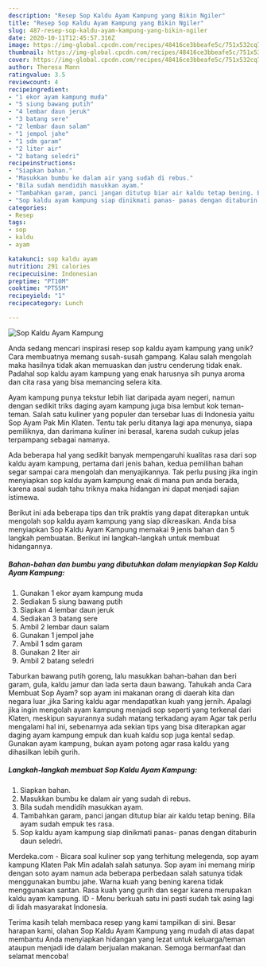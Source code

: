 ```yaml
---
description: "Resep Sop Kaldu Ayam Kampung yang Bikin Ngiler"
title: "Resep Sop Kaldu Ayam Kampung yang Bikin Ngiler"
slug: 487-resep-sop-kaldu-ayam-kampung-yang-bikin-ngiler
date: 2020-10-11T12:45:57.316Z
image: https://img-global.cpcdn.com/recipes/48416ce3bbeafe5c/751x532cq70/sop-kaldu-ayam-kampung-foto-resep-utama.jpg
thumbnail: https://img-global.cpcdn.com/recipes/48416ce3bbeafe5c/751x532cq70/sop-kaldu-ayam-kampung-foto-resep-utama.jpg
cover: https://img-global.cpcdn.com/recipes/48416ce3bbeafe5c/751x532cq70/sop-kaldu-ayam-kampung-foto-resep-utama.jpg
author: Theresa Mann
ratingvalue: 3.5
reviewcount: 4
recipeingredient:
- "1 ekor ayam kampung muda"
- "5 siung bawang putih"
- "4 lembar daun jeruk"
- "3 batang sere"
- "2 lembar daun salam"
- "1 jempol jahe"
- "1 sdm garam"
- "2 liter air"
- "2 batang seledri"
recipeinstructions:
- "Siapkan bahan."
- "Masukkan bumbu ke dalam air yang sudah di rebus."
- "Bila sudah mendidih masukkan ayam."
- "Tambahkan garam, panci jangan ditutup biar air kaldu tetap bening. Bila ayam sudah empuk tes rasa."
- "Sop kaldu ayam kampung siap dinikmati panas- panas dengan ditaburin daun seledri."
categories:
- Resep
tags:
- sop
- kaldu
- ayam

katakunci: sop kaldu ayam 
nutrition: 291 calories
recipecuisine: Indonesian
preptime: "PT10M"
cooktime: "PT55M"
recipeyield: "1"
recipecategory: Lunch

---
```



![Sop Kaldu Ayam Kampung](https://img-global.cpcdn.com/recipes/48416ce3bbeafe5c/751x532cq70/sop-kaldu-ayam-kampung-foto-resep-utama.jpg)

Anda sedang mencari inspirasi resep sop kaldu ayam kampung yang unik? Cara membuatnya memang susah-susah gampang. Kalau salah mengolah maka hasilnya tidak akan memuaskan dan justru cenderung tidak enak. Padahal sop kaldu ayam kampung yang enak harusnya sih punya aroma dan cita rasa yang bisa memancing selera kita.

Ayam kampung punya tekstur lebih liat daripada ayam negeri, namun dengan sedikit triks daging ayam kampung juga bisa lembut kok teman-teman. Salah satu kuliner yang populer dan tersebar luas di Indonesia yaitu Sop Ayam Pak Min Klaten. Tentu tak perlu ditanya lagi apa menunya, siapa pemiliknya, dan darimana kuliner ini berasal, karena sudah cukup jelas terpampang sebagai namanya.

Ada beberapa hal yang sedikit banyak mempengaruhi kualitas rasa dari sop kaldu ayam kampung, pertama dari jenis bahan, kedua pemilihan bahan segar sampai cara mengolah dan menyajikannya. Tak perlu pusing jika ingin menyiapkan sop kaldu ayam kampung enak di mana pun anda berada, karena asal sudah tahu triknya maka hidangan ini dapat menjadi sajian istimewa.


Berikut ini ada beberapa tips dan trik praktis yang dapat diterapkan untuk mengolah sop kaldu ayam kampung yang siap dikreasikan. Anda bisa menyiapkan Sop Kaldu Ayam Kampung memakai 9 jenis bahan dan 5 langkah pembuatan. Berikut ini langkah-langkah untuk membuat hidangannya.

<!--inarticleads1-->

##### Bahan-bahan dan bumbu yang dibutuhkan dalam menyiapkan Sop Kaldu Ayam Kampung:

1. Gunakan 1 ekor ayam kampung muda
1. Sediakan 5 siung bawang putih
1. Siapkan 4 lembar daun jeruk
1. Sediakan 3 batang sere
1. Ambil 2 lembar daun salam
1. Gunakan 1 jempol jahe
1. Ambil 1 sdm garam
1. Gunakan 2 liter air
1. Ambil 2 batang seledri


Taburkan bawang putih goreng, lalu masukkan bahan-bahan dan beri garam, gula, kaldu jamur dan lada serta daun bawang. Tahukah anda Cara Membuat Sop Ayam? sop ayam ini makanan orang di daerah kita dan negara luar ,jika Saring kaldu agar mendapatkan kuah yang jernih. Apalagi jika ingin mengolah ayam kampung menjadi sop seperti yang terkenal dari Klaten, meskipun sayurannya sudah matang terkadang ayam Agar tak perlu mengalami hal ini, sebenarnya ada sekian tips yang bisa diterapkan agar daging ayam kampung empuk dan kuah kaldu sop juga kental sedap. Gunakan ayam kampung, bukan ayam potong agar rasa kaldu yang dihasilkan lebih gurih. 

<!--inarticleads2-->

##### Langkah-langkah membuat Sop Kaldu Ayam Kampung:

1. Siapkan bahan.
1. Masukkan bumbu ke dalam air yang sudah di rebus.
1. Bila sudah mendidih masukkan ayam.
1. Tambahkan garam, panci jangan ditutup biar air kaldu tetap bening. Bila ayam sudah empuk tes rasa.
1. Sop kaldu ayam kampung siap dinikmati panas- panas dengan ditaburin daun seledri.


Merdeka.com - Bicara soal kuliner sop yang terhitung melegenda, sop ayam kampung Klaten Pak Min adalah salah satunya. Sop ayam ini memang mirip dengan soto ayam namun ada beberapa perbedaan salah satunya tidak menggunakan bumbu jahe. Warna kuah yang bening karena tidak menggunakan santan. Rasa kuah yang gurih dan segar karena merupakan kaldu ayam kampung. ID - Menu berkuah satu ini pasti sudah tak asing lagi di lidah masyarakat Indonesia. 

Terima kasih telah membaca resep yang kami tampilkan di sini. Besar harapan kami, olahan Sop Kaldu Ayam Kampung yang mudah di atas dapat membantu Anda menyiapkan hidangan yang lezat untuk keluarga/teman ataupun menjadi ide dalam berjualan makanan. Semoga bermanfaat dan selamat mencoba!
